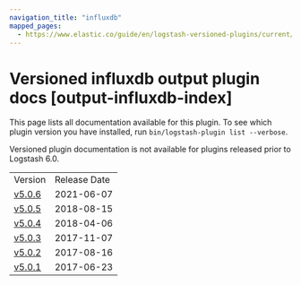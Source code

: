 ```yaml
---
navigation_title: "influxdb"
mapped_pages:
  - https://www.elastic.co/guide/en/logstash-versioned-plugins/current/output-influxdb-index.html
---
```


# Versioned influxdb output plugin docs [output-influxdb-index]

This page lists all documentation available for this plugin. To see which plugin version you have installed, run `bin/logstash-plugin list --verbose`.

Versioned plugin documentation is not available for plugins released prior to Logstash 6.0.

| | |
| :- | :- |
| Version | Release Date |
| [v5.0.6](v5-0-6-plugins-outputs-influxdb.md) | 2021-06-07 |
| [v5.0.5](v5-0-5-plugins-outputs-influxdb.md) | 2018-08-15 |
| [v5.0.4](v5-0-4-plugins-outputs-influxdb.md) | 2018-04-06 |
| [v5.0.3](v5-0-3-plugins-outputs-influxdb.md) | 2017-11-07 |
| [v5.0.2](v5-0-2-plugins-outputs-influxdb.md) | 2017-08-16 |
| [v5.0.1](v5-0-1-plugins-outputs-influxdb.md) | 2017-06-23 |
